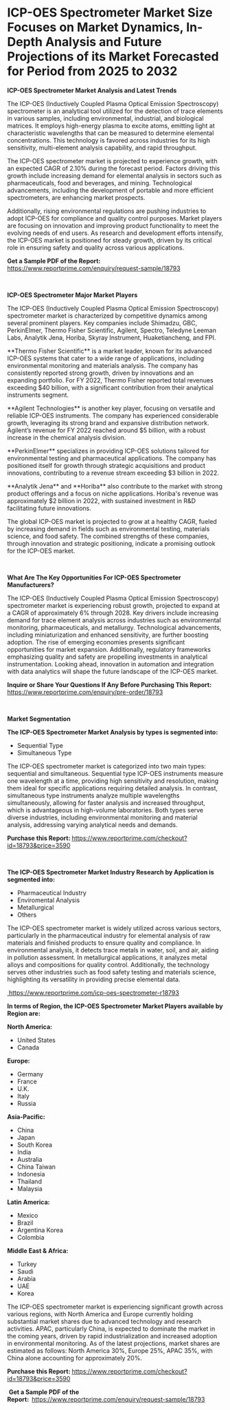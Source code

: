 <p><h1>ICP-OES Spectrometer Market Size Focuses on Market Dynamics, In-Depth Analysis and Future Projections of its Market Forecasted for Period from 2025 to 2032</h1></p><p><strong>ICP-OES Spectrometer Market Analysis and Latest Trends</strong></p>
<p><p>The ICP-OES (Inductively Coupled Plasma Optical Emission Spectroscopy) spectrometer is an analytical tool utilized for the detection of trace elements in various samples, including environmental, industrial, and biological matrices. It employs high-energy plasma to excite atoms, emitting light at characteristic wavelengths that can be measured to determine elemental concentrations. This technology is favored across industries for its high sensitivity, multi-element analysis capability, and rapid throughput.</p><p>The ICP-OES spectrometer market is projected to experience growth, with an expected CAGR of 2.10% during the forecast period. Factors driving this growth include increasing demand for elemental analysis in sectors such as pharmaceuticals, food and beverages, and mining. Technological advancements, including the development of portable and more efficient spectrometers, are enhancing market prospects. </p><p>Additionally, rising environmental regulations are pushing industries to adopt ICP-OES for compliance and quality control purposes. Market players are focusing on innovation and improving product functionality to meet the evolving needs of end users. As research and development efforts intensify, the ICP-OES market is positioned for steady growth, driven by its critical role in ensuring safety and quality across various applications.</p></p>
<p><strong>Get a Sample PDF of the Report:&nbsp;</strong> <a href="https://www.reportprime.com/enquiry/request-sample/18793?utm_campaign=4555&utm_medium=2&utm_source=Github&utm_content=ia&utm_term=19052025&utm_id=icp-oes-spectrometer">https://www.reportprime.com/enquiry/request-sample/18793</a></p>
<p>&nbsp;</p>
<p><strong>ICP-OES Spectrometer Major Market Players</strong></p>
<p><p>The ICP-OES (Inductively Coupled Plasma Optical Emission Spectroscopy) spectrometer market is characterized by competitive dynamics among several prominent players. Key companies include Shimadzu, GBC, PerkinElmer, Thermo Fisher Scientific, Agilent, Spectro, Teledyne Leeman Labs, Analytik Jena, Horiba, Skyray Instrument, Huaketiancheng, and FPI.</p><p>**Thermo Fisher Scientific** is a market leader, known for its advanced ICP-OES systems that cater to a wide range of applications, including environmental monitoring and materials analysis. The company has consistently reported strong growth, driven by innovations and an expanding portfolio. For FY 2022, Thermo Fisher reported total revenues exceeding $40 billion, with a significant contribution from their analytical instruments segment.</p><p>**Agilent Technologies** is another key player, focusing on versatile and reliable ICP-OES instruments. The company has experienced considerable growth, leveraging its strong brand and expansive distribution network. Agilent’s revenue for FY 2022 reached around $5 billion, with a robust increase in the chemical analysis division.</p><p>**PerkinElmer** specializes in providing ICP-OES solutions tailored for environmental testing and pharmaceutical applications. The company has positioned itself for growth through strategic acquisitions and product innovations, contributing to a revenue stream exceeding $3 billion in 2022.</p><p>**Analytik Jena** and **Horiba** also contribute to the market with strong product offerings and a focus on niche applications. Horiba's revenue was approximately $2 billion in 2022, with sustained investment in R&D facilitating future innovations.</p><p>The global ICP-OES market is projected to grow at a healthy CAGR, fueled by increasing demand in fields such as environmental testing, materials science, and food safety. The combined strengths of these companies, through innovation and strategic positioning, indicate a promising outlook for the ICP-OES market.</p></p>
<p>&nbsp;</p>
<p><strong>What Are The Key Opportunities For ICP-OES Spectrometer Manufacturers?</strong></p>
<p><p>The ICP-OES (Inductively Coupled Plasma Optical Emission Spectroscopy) spectrometer market is experiencing robust growth, projected to expand at a CAGR of approximately 6% through 2028. Key drivers include increasing demand for trace element analysis across industries such as environmental monitoring, pharmaceuticals, and metallurgy. Technological advancements, including miniaturization and enhanced sensitivity, are further boosting adoption. The rise of emerging economies presents significant opportunities for market expansion. Additionally, regulatory frameworks emphasizing quality and safety are propelling investments in analytical instrumentation. Looking ahead, innovation in automation and integration with data analytics will shape the future landscape of the ICP-OES market.</p></p>
<p><strong>Inquire or Share Your Questions If Any Before Purchasing This Report:</strong> <a href="https://www.reportprime.com/enquiry/pre-order/18793?utm_campaign=4555&utm_medium=2&utm_source=Github&utm_content=ia&utm_term=19052025&utm_id=icp-oes-spectrometer">https://www.reportprime.com/enquiry/pre-order/18793</a></p>
<p>&nbsp;</p>
<p><strong>Market Segmentation</strong></p>
<p><strong>The ICP-OES Spectrometer Market Analysis by types is segmented into:</strong></p>
<p><ul><li>Sequential Type</li><li>Simultaneous Type</li></ul></p>
<p><p>The ICP-OES spectrometer market is categorized into two main types: sequential and simultaneous. Sequential type ICP-OES instruments measure one wavelength at a time, providing high sensitivity and resolution, making them ideal for specific applications requiring detailed analysis. In contrast, simultaneous type instruments analyze multiple wavelengths simultaneously, allowing for faster analysis and increased throughput, which is advantageous in high-volume laboratories. Both types serve diverse industries, including environmental monitoring and material analysis, addressing varying analytical needs and demands.</p></p>
<p><strong>Purchase this Report:&nbsp;</strong><a href="https://www.reportprime.com/checkout?id=18793&price=3590&utm_campaign=4555&utm_medium=2&utm_source=Github&utm_content=ia&utm_term=19052025&utm_id=icp-oes-spectrometer">https://www.reportprime.com/checkout?id=18793&price=3590</a></p>
<p>&nbsp;</p>
<p><strong>The ICP-OES Spectrometer Market Industry Research by Application is segmented into:</strong></p>
<p><ul><li>Pharmaceutical Industry</li><li>Enviromental Analysis</li><li>Metallurgical</li><li>Others</li></ul></p>
<p><p>The ICP-OES spectrometer market is widely utilized across various sectors, particularly in the pharmaceutical industry for elemental analysis of raw materials and finished products to ensure quality and compliance. In environmental analysis, it detects trace metals in water, soil, and air, aiding in pollution assessment. In metallurgical applications, it analyzes metal alloys and compositions for quality control. Additionally, the technology serves other industries such as food safety testing and materials science, highlighting its versatility in providing precise elemental data.</p></p>
<p><a href="https://www.reportprime.com/icp-oes-spectrometer-r18793?utm_campaign=4555&utm_medium=2&utm_source=Github&utm_content=ia&utm_term=19052025&utm_id=icp-oes-spectrometer">&nbsp;https://www.reportprime.com/icp-oes-spectrometer-r18793</a></p>
<p><strong>In terms of Region, the ICP-OES Spectrometer Market Players available by Region are:</strong></p>
<p>
    <p> <strong> North America: </strong>
        <ul>
            <li>United States</li>
            <li>Canada</li>
        </ul>
        </p> 
    <p> <strong> Europe: </strong>
        <ul>
            <li>Germany</li>
            <li>France</li>
            <li>U.K.</li>
            <li>Italy</li>
            <li>Russia</li>
        </ul>
        </p> 
    <p> <strong> Asia-Pacific: </strong>
        <ul>
            <li>China</li>
            <li>Japan</li>
            <li>South Korea</li>
            <li>India</li>
            <li>Australia</li>
            <li>China Taiwan</li>
            <li>Indonesia</li>
            <li>Thailand</li>
            <li>Malaysia</li>
        </ul>
        </p> 
    <p> <strong> Latin America: </strong>
        <ul>
            <li>Mexico</li>
            <li>Brazil</li>
            <li>Argentina Korea</li>
            <li>Colombia</li>
        </ul>
        </p> 
    <p> <strong> Middle East & Africa: </strong>
        <ul>
            <li>Turkey</li>
            <li>Saudi</li>
            <li>Arabia</li>
            <li>UAE</li>
            <li>Korea</li>
        </ul>
    </p>
    </p>
<p><p>The ICP-OES spectrometer market is experiencing significant growth across various regions, with North America and Europe currently holding substantial market shares due to advanced technology and research activities. APAC, particularly China, is expected to dominate the market in the coming years, driven by rapid industrialization and increased adoption in environmental monitoring. As of the latest projections, market shares are estimated as follows: North America 30%, Europe 25%, APAC 35%, with China alone accounting for approximately 20%.</p></p>
<p><strong>Purchase this Report: </strong><a href="https://www.reportprime.com/checkout?id=18793&price=3590&utm_campaign=4555&utm_medium=2&utm_source=Github&utm_content=ia&utm_term=19052025&utm_id=icp-oes-spectrometer">https://www.reportprime.com/checkout?id=18793&price=3590</a></p>
<p>&nbsp;<strong>Get a Sample PDF of the Report:&nbsp;&nbsp;</strong><a href="https://www.reportprime.com/enquiry/request-sample/18793?utm_campaign=4555&utm_medium=2&utm_source=Github&utm_content=ia&utm_term=19052025&utm_id=icp-oes-spectrometer">https://www.reportprime.com/enquiry/request-sample/18793</a></p>
<p><strong></strong></p>
<p><p></p><p></p><p></p></p>